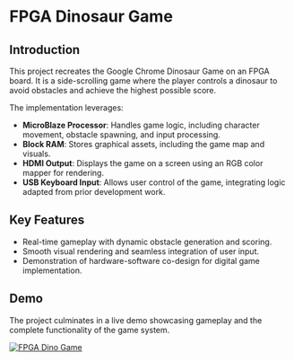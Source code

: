 # FPGA Dinosaur Game  

## Introduction  
This project recreates the Google Chrome Dinosaur Game on an FPGA board. It is a side-scrolling game where the player controls a dinosaur to avoid obstacles and achieve the highest possible score.  

The implementation leverages:  
- **MicroBlaze Processor**: Handles game logic, including character movement, obstacle spawning, and input processing.  
- **Block RAM**: Stores graphical assets, including the game map and visuals.  
- **HDMI Output**: Displays the game on a screen using an RGB color mapper for rendering.  
- **USB Keyboard Input**: Allows user control of the game, integrating logic adapted from prior development work.  

## Key Features  
- Real-time gameplay with dynamic obstacle generation and scoring.  
- Smooth visual rendering and seamless integration of user input.  
- Demonstration of hardware-software co-design for digital game implementation.  

## Demo  
The project culminates in a live demo showcasing gameplay and the complete functionality of the game system.

[![FPGA Dino Game](https://img.youtube.com/vi/jMX6hOYWTGM/0.jpg)](https://youtube.com/shorts/jMX6hOYWTGM?feature=share)


